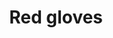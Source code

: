 ---
layout: item
title: Red gloves
item-id: 2912
datatable: true
id: 2912
name: "Red gloves"
members: false
lowalch: 200
highalch: 300
examine: "These will keep my hands warm!"
monsters:
  - id: 448
    name: "Crawling Hand"
    members: true
    combat_level: 8
    wiki_url: "https://oldschool.runescape.wiki/w/Crawling_Hand#Level_8"
    drops:
      - quantity: "1"
        rarity: 0.015625
    image: "https://oldschool.runescape.wiki/images/thumb/d/d4/Crawling_Hand.png/200px-Crawling_Hand.png?24f75"
  - id: 450
    name: "Crawling Hand"
    members: true
    combat_level: 7
    wiki_url: "https://oldschool.runescape.wiki/w/Crawling_Hand#Level_7"
    drops:
      - quantity: "1"
        rarity: 0.015625
    image: "https://oldschool.runescape.wiki/images/thumb/d/d4/Crawling_Hand.png/200px-Crawling_Hand.png?24f75"
  - id: 453
    name: "Crawling Hand"
    members: true
    combat_level: 12
    wiki_url: "https://oldschool.runescape.wiki/w/Crawling_Hand#Level_12_(1)"
    drops:
      - quantity: "1"
        rarity: 0.015625
    image: "https://oldschool.runescape.wiki/images/thumb/d/d4/Crawling_Hand.png/200px-Crawling_Hand.png?24f75"
  - id: 455
    name: "Crawling Hand"
    members: true
    combat_level: 11
    wiki_url: "https://oldschool.runescape.wiki/w/Crawling_Hand#Level_7"
    drops:
      - quantity: "1"
        rarity: 0.015625
    image: "https://oldschool.runescape.wiki/images/thumb/d/d4/Crawling_Hand.png/200px-Crawling_Hand.png?24f75"
  - id: 7388
    name: "Crushing hand"
    members: true
    combat_level: 45
    wiki_url: "https://oldschool.runescape.wiki/w/Crushing_hand"
    drops:
      - quantity: "1"
        rarity: 0.015625
    image: "https://oldschool.runescape.wiki/images/thumb/f/f1/Crushing_hand.png/250px-Crushing_hand.png?fbbd5"
---